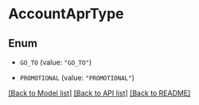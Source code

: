 # AccountAprType

## Enum


* `GO_TO` (value: `"GO_TO"`)

* `PROMOTIONAL` (value: `"PROMOTIONAL"`)


[[Back to Model list]](../README.md#documentation-for-models) [[Back to API list]](../README.md#documentation-for-api-endpoints) [[Back to README]](../README.md)


